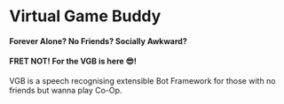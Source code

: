 # Virtual Game Buddy
#### Forever Alone? No Friends? Socially Awkward?
#### FRET NOT! For the VGB is here :sunglasses:!
VGB is a speech recognising extensible Bot Framework for those with no friends but wanna play Co-Op.
